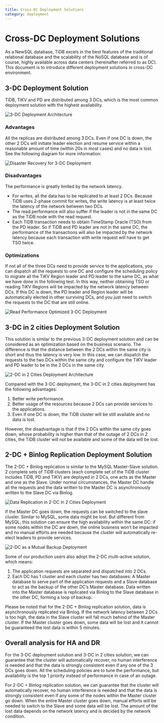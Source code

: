 ```yaml
---
title: Cross-DC Deployment Solutions
category: deployment
---
```


# Cross-DC Deployment Solutions

As a NewSQL database, TiDB excels in the best features of the traditional relational database and the scalability of the NoSQL database and is of course, highly available across data centers (hereinafter referred to as DC). This document is to introduce different deployment solutions in cross-DC environment.

## 3-DC Deployment Solution

TiDB, TiKV and PD are distributed among 3 DCs, which is the most common deployment solution with the highest availability.

![3-DC Deployment Architecture](../media/deploy-3dc.png)

### Advantages

All the replicas are distributed among 3 DCs. Even if one DC is down, the other 2 DCs will initiate leader election and resume service within a reasonable amount of time (within 20s in most cases) and no data is lost. See the following diagram for more information:

![Disaster Recovery for 3-DC Deployment](../media/deploy-3dc-dr.png)

### Disadvantages

The performance is greatly limited by the network latency.

- For writes, all the data has to be replicated to at least 2 DCs. Because TiDB uses 2-phase commit for writes, the write latency is at least twice the latency of the network between two DCs.
- The read performance will also suffer if the leader is not in the same DC as the TiDB node with the read request.
- Each TiDB transaction needs to obtain TimeStamp Oracle (TSO) from the PD leader. So if TiDB and PD leader are not in the same DC, the performance of the transactions will also be impacted by the network latency because each transaction with write request will have to get TSO twice.

### Optimizations

If not all of the three DCs need to provide service to the applications, you can dispatch all the requests to one DC and configure the scheduling policy to migrate all the TiKV Region leader and PD leader to the same DC, as what we have done in the following test. In this way, neither obtaining TSO or reading TiKV Regions will be impacted by the network latency between DCs. If this DC is down, the PD leader and Region leader will be automatically elected in other surviving DCs, and you just need to switch the requests to the DC that are still online.

![Read Performance Optimized 3-DC Deployment](../media/deploy-3dc-optimize.png)

## 3-DC in 2 cities Deployment Solution

This solution is similar to the previous 3-DC deployment solution and can be considered as an optimization based on the business scenario. The difference is that the distance between the 2 DCs within the same city is short and thus the latency is very low. In this case, we can dispatch the requests to the two DCs within the same city and configure the TiKV leader and PD leader to be in the 2 DCs in the same city.

![2-DC in 2 Cities Deployment Architecture](../media/deploy-2city3dc.png)

Compared with the 3-DC deployment, the 3-DC in 2 cities deployment has the following advantages:

1. Better write performance.
2. Better usage of the resources because 2 DCs can provide services to the applications.
3. Even if one DC is down, the TiDB cluster will be still available and no data is lost.

However, the disadvantage is that if the 2 DCs within the same city goes down, whose probability is higher than that of the outage of 2 DCs in 2 cities, the TiDB cluster will not be available and some of the data will be lost. 

## 2-DC + Binlog Replication Deployment Solution

The 2-DC + Binlog replication is similar to the MySQL Master-Slave solution. 2 complete sets of TiDB clusters (each complete set of the TiDB cluster includes TiDB, PD and TiKV) are deployed in 2 DCs, one acts as the Master and one as the Slave. Under normal circumstances, the Master DC handle all the requests and the data written to the Master DC is asynchronously written to the Slave DC via Binlog.

![Data Replication in 2-DC in 2 Cities Deployment](../media/deploy-binlog.png)

If the Master DC goes down, the requests can be switched to the slave cluster. Similar to MySQL, some data might be lost. But different from MySQL, this solution can ensure the high availability within the same DC: if some nodes within the DC are down, the online business won’t be impacted and no manual efforts are needed because the cluster will automatically re-elect leaders to provide services.

![2-DC as a Mutual Backup Deployment](../media/deploy-backup.png)

Some of our production users also adopt the 2-DC multi-active solution, which means:

1. The application requests are separated and dispatched into 2 DCs.
2. Each DC has 1 cluster and each cluster has two databases: A Master database to serve part of the application requests and a Slave database to act as the backup of the other DC’s Master database. Data written into the Master database is replicated via Binlog to the Slave database in the other DC, forming a loop of backup.

Please be noted that for the 2-DC + Binlog replication solution, data is asynchronously replicated via Binlog. If the network latency between 2 DCs is too high, the data in the Slave cluster will fall much behind of the Master cluster. If the Master cluster goes down, some data will be lost and it cannot be guaranteed the lost data is within 5 minutes.


## Overall analysis for HA and DR

For the 3-DC deployment solution and 3-DC in 2 cities solution, we can guarantee that the cluster will automatically recover, no human interference is needed and that the data is strongly consistent even if any one of the 3 DCs goes down. All the scheduling policies are to tune the performance, but availability is the top 1 priority instead of performance in case of an outage.

For 2-DC + Binlog replication solution,  we can guarantee that the cluster will automatically recover, no human interference is needed and that the data is strongly consistent even if any some of the nodes within the Master cluster go down. When the entire Master cluster goes down, manual efforts will be needed to switch to the Slave and some data will be lost. The amount of the lost data depends on the network latency and is decided by the network condition.
